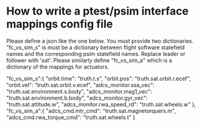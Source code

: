 # How to write a ptest/psim interface mappings config file

Please define a json like the one below.
You must provide two dictionaries.
"fc_vs_sim_s" is must be a dictionary between flight software statefield names and the
corresponding psim statefield names. Replace leader or follower with 'sat'.
Please similarly define "fc_vs_sim_a" which is a dictionary of the mappings for actuators.
    
"fc_vs_sim_s":{
    "orbit.time": "truth.t.s",
    "orbit.pos": "truth.sat.orbit.r.ecef",
    "orbit.vel": "truth.sat.orbit.v.ecef",
    "adcs_monitor.ssa_vec":  "truth.sat.environment.s.body",
    "adcs_monitor.mag1_vec": "truth.sat.environment.b.body",
    "adcs_monitor.gyr_vec": "truth.sat.attitude.w",
    "adcs_monitor.rwa_speed_rd": "truth.sat.wheels.w"
},
"fc_vs_sim_a":{
    "adcs_cmd.mtr_cmd": "truth.sat.magnetorquers.m",
    "adcs_cmd.rwa_torque_cmd": "truth.sat.wheels.t"
}